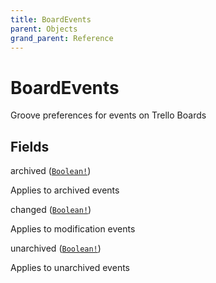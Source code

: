 ```yaml
---
title: BoardEvents
parent: Objects
grand_parent: Reference
---
```


# BoardEvents

Groove preferences for events on Trello Boards

## Fields

<div class="field-entry ">
  <span id="archived" class="field-name anchored">archived (<code><a href="/docs/reference/scalar/boolean">Boolean!</a></code>)</span>

  <div class="description-wrapper">
   <p>Applies to archived events</p>

  </div>
</div>

<div class="field-entry ">
  <span id="changed" class="field-name anchored">changed (<code><a href="/docs/reference/scalar/boolean">Boolean!</a></code>)</span>

  <div class="description-wrapper">
   <p>Applies to modification events</p>

  </div>
</div>

<div class="field-entry ">
  <span id="unarchived" class="field-name anchored">unarchived (<code><a href="/docs/reference/scalar/boolean">Boolean!</a></code>)</span>

  <div class="description-wrapper">
   <p>Applies to unarchived events</p>

  </div>
</div>

